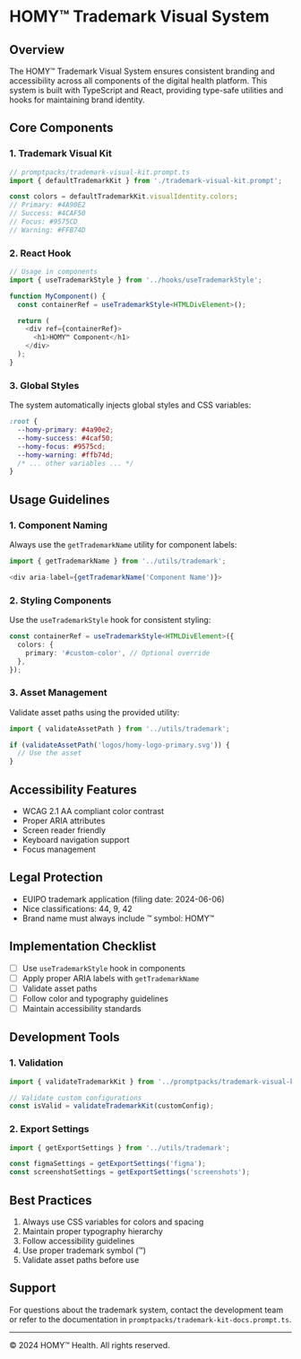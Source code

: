 # HOMY™ Trademark Visual System

## Overview

The HOMY™ Trademark Visual System ensures consistent branding and accessibility across all components of the digital health platform. This system is built with TypeScript and React, providing type-safe utilities and hooks for maintaining brand identity.

## Core Components

### 1. Trademark Visual Kit

```typescript
// promptpacks/trademark-visual-kit.prompt.ts
import { defaultTrademarkKit } from './trademark-visual-kit.prompt';

const colors = defaultTrademarkKit.visualIdentity.colors;
// Primary: #4A90E2
// Success: #4CAF50
// Focus: #9575CD
// Warning: #FFB74D
```

### 2. React Hook

```typescript
// Usage in components
import { useTrademarkStyle } from '../hooks/useTrademarkStyle';

function MyComponent() {
  const containerRef = useTrademarkStyle<HTMLDivElement>();

  return (
    <div ref={containerRef}>
      <h1>HOMY™ Component</h1>
    </div>
  );
}
```

### 3. Global Styles

The system automatically injects global styles and CSS variables:

```css
:root {
  --homy-primary: #4a90e2;
  --homy-success: #4caf50;
  --homy-focus: #9575cd;
  --homy-warning: #ffb74d;
  /* ... other variables ... */
}
```

## Usage Guidelines

### 1. Component Naming

Always use the `getTrademarkName` utility for component labels:

```typescript
import { getTrademarkName } from '../utils/trademark';

<div aria-label={getTrademarkName('Component Name')}>
```

### 2. Styling Components

Use the `useTrademarkStyle` hook for consistent styling:

```typescript
const containerRef = useTrademarkStyle<HTMLDivElement>({
  colors: {
    primary: '#custom-color', // Optional override
  },
});
```

### 3. Asset Management

Validate asset paths using the provided utility:

```typescript
import { validateAssetPath } from '../utils/trademark';

if (validateAssetPath('logos/homy-logo-primary.svg')) {
  // Use the asset
}
```

## Accessibility Features

- WCAG 2.1 AA compliant color contrast
- Proper ARIA attributes
- Screen reader friendly
- Keyboard navigation support
- Focus management

## Legal Protection

- EUIPO trademark application (filing date: 2024-06-06)
- Nice classifications: 44, 9, 42
- Brand name must always include ™ symbol: HOMY™

## Implementation Checklist

- [ ] Use `useTrademarkStyle` hook in components
- [ ] Apply proper ARIA labels with `getTrademarkName`
- [ ] Validate asset paths
- [ ] Follow color and typography guidelines
- [ ] Maintain accessibility standards

## Development Tools

### 1. Validation

```typescript
import { validateTrademarkKit } from '../promptpacks/trademark-visual-kit.prompt';

// Validate custom configurations
const isValid = validateTrademarkKit(customConfig);
```

### 2. Export Settings

```typescript
import { getExportSettings } from '../utils/trademark';

const figmaSettings = getExportSettings('figma');
const screenshotSettings = getExportSettings('screenshots');
```

## Best Practices

1. Always use CSS variables for colors and spacing
2. Maintain proper typography hierarchy
3. Follow accessibility guidelines
4. Use proper trademark symbol (™)
5. Validate asset paths before use

## Support

For questions about the trademark system, contact the development team or refer to the documentation in `promptpacks/trademark-kit-docs.prompt.ts`.

---

© 2024 HOMY™ Health. All rights reserved.
